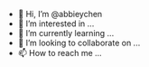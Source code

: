 - 👋 Hi, I’m @abbieychen
- 👀 I’m interested in ...
- 🌱 I’m currently learning ...
- 💞️ I’m looking to collaborate on ...
- 📫 How to reach me ...

<!---
abbieychen/abbieychen is a ✨ special ✨ repository because its `README.md` (this file) appears on your GitHub profile.
You can click the Preview link to take a look at your changes.
--->
